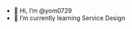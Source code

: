 - 👋 Hi, I’m @yom0729
- 🌱 I’m currently learning Service Design

<!---
yom0729/yom0729 is a ✨ special ✨ repository because its `README.md` (this file) appears on your GitHub profile.
You can click the Preview link to take a look at your changes.
--->
